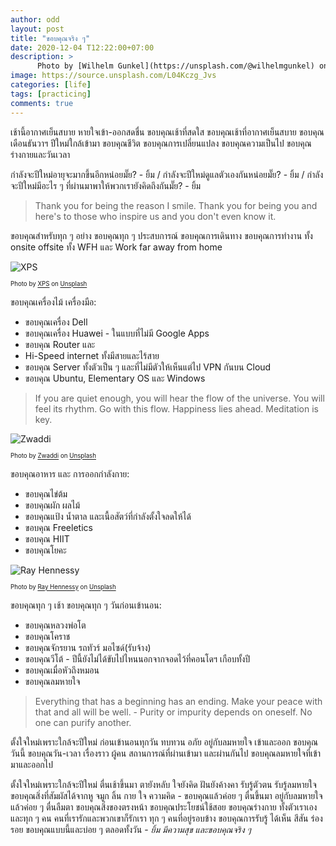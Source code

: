 ```yaml
---
author: odd
layout: post
title: "ขอบคุณจริง ๆ"
date: 2020-12-04 T12:22:00+07:00
description: >
      Photo by [Wilhelm Gunkel](https://unsplash.com/@wilhelmgunkel) on [Unsplash](https://unsplash.com/)
image: https://source.unsplash.com/L04Kczg_Jvs
categories: [life]
tags: [practicing]
comments: true
---
```

เช้านี้อากาศเย็นสบาย หายใจเข้า-ออกสดชื่น ขอบคุณเช้าที่สดใส ขอบคุณเช้าที่อากาศเย็นสบาย ขอบคุณเดือนธันวาฯ ปีใหม่ใกล้เข้ามา ขอบคุณชีวิต ขอบคุณการเปลี่ยนแปลง ขอบคุณความเป็นไป ขอบคุณร่างกายและวันเวลา

กำลังจะปีใหม่อายุจะมากขึ้นอีกหน่อยมั๊ย? - ยิ้ม / กำลังจะปีใหม่ดูแลตัวเองกันหน่อยมั๊ย? - ยิ้ม / กำลังจะปีใหม่มีอะไร ๆ ที่ผ่านมาพาให้พวกเรายังคิดถึงกันมั๊ย? - ยิ้ม

> Thank you for being the reason I smile. Thank you for being you and here's to those who inspire us and you don't even know it.

ขอบคุณสำหรับทุก ๆ อย่าง ขอบคุณทุก ๆ ประสบการณ์ ขอบคุณการเดินทาง ขอบคุณการทำงาน ทั้ง onsite offsite ทั้ง WFH และ Work far away from home

![XPS](https://source.unsplash.com/g2E2NQ5SWSU/400x275)

<sup><sub>Photo by [XPS](https://unsplash.com/@XPS) on [Unsplash](https://unsplash.com/)</sub></sup>

ขอบคุณเครื่องไม้ เครื่องมือ:
- ขอบคุณเครื่อง Dell
- ขอบคุณเครื่อง Huawei - ในแบบที่ไม่มี Google Apps
- ขอบคุณ Router และ
- Hi-Speed internet ทั้งมีสายและไร้สาย
- ขอบคุณ Server ทั้งตัวเป็น ๆ และที่ไม่มีตัวให้เห็นแต่ไป VPN กันบน Cloud
- ขอบคุณ Ubuntu, Elementary OS และ Windows

> If you are quiet enough, you will hear the flow of the universe. You will feel its rhythm. Go with this flow. Happiness lies ahead. Meditation is key.

![Zwaddi](https://source.unsplash.com/YvYBOSiBJE8/400x275)

<sup><sub>Photo by [Zwaddi](https://unsplash.com/@zwaddi) on [Unsplash](https://unsplash.com/)</sub></sup>

ขอบคุณอาหาร และ การออกกำลังกาย:
- ขอบคุณไข่ต้ม
- ขอบคุณผัก ผลไม้
- ขอบคุณแป้ง น้ำตาล และเนื้อสัตว์ที่กำลังตั้งใจลดให้ได้
- ขอบคุณ Freeletics
- ขอบคุณ HIIT
- ขอบคุณโยคะ

![Ray Hennessy](https://source.unsplash.com/HlJ7U9WHRR8/400x275)

<sup><sub>Photo by [Ray Hennessy](https://unsplash.com/@rayhennessy) on [Unsplash](https://unsplash.com/)</sub></sup>

ขอบคุณทุก ๆ เช้า ขอบคุณทุก ๆ วันก่อนเข้านอน:
- ขอบคุณหลวงพ่อโต
- ขอบคุณโคราช
- ขอบคุณจักรยาน รถทัวร์ มอไซด์(รับจ้าง)
- ขอบคุณวีโต้ - ปีนี้ยังไม่ได้ขับไปไหนนอกจากจอดไว้ที่คอนโดฯ เกือบทั้งปี
- ขอบคุณเมื่อหัวถึงหมอน
- ขอบคุณลมหายใจ

> Everything that has a beginning has an ending. Make your peace with that and all will be well. - Purity or impurity depends on oneself. No one can purify another.

ตั้งใจใหม่เพราะใกล้จะปีใหม่ ก่อนเข้านอนทุกวัน ทบทวน อภัย อยู่กับลมหายใจ เข้าและออก ขอบคุณวันนี้ ขอบคุณวัน-เวลา เรื่องราว ผู้คน สถานการณ์ที่ผ่านเข้ามา และผ่านกันไป ขอบคุณลมหายใจที่เข้ามาและออกไป

ตั้งใจใหม่เพราะใกล้จะปีใหม่ ตื่นเช้าขึ้นมา ตายังหลับ ใจยังคิด ฝันยังค้างคา รับรู้ตัวตน รับรู้ลมหายใจ ขอบคุณสิ่งที่สัมผัสได้จากหู จมูก ลิ้น กาย ใจ ความคิด - ขอบคุณแล้วค่อย ๆ ตื่นขึ้นมา อยู่กับลมหายใจ แล้วค่อย ๆ ตื่นลืมตา ขอบคุณสิ่งของตรงหน้า ขอบคุณประโยชน์ใช้สอย ขอบคุณร่างกาย ทั้งตัวเราเองและทุก ๆ คน คนที่เรารักและพวกเขาก็รักเรา ทุก ๆ คนที่อยู่รอบข้าง ขอบคุณการรับรู้ ได้เห็น สีสัน ร่องรอย ขอบคุณแบบนี้และบ่อย ๆ ตลอดทั้งวัน - *ยิ้ม มีความสุข และขอบคุณจริง ๆ*
